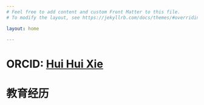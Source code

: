 ```yaml
---
# Feel free to add content and custom Front Matter to this file.
# To modify the layout, see https://jekyllrb.com/docs/themes/#overriding-theme-defaults

layout: home

---
```


# ORCID: [Hui Hui Xie](https://orcid.org/0000-0002-6185-0856)

# 教育经历


